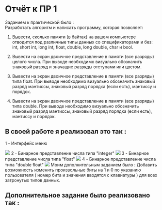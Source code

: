 # Отчёт к ПР 1  
Заданием к практической было :  
Разработать алгоритм и написать программу, которая позволяет:

1) Вывести, сколько памяти (в байтах) на вашем компьютере отводится под различные типы данных со спецификаторами и без: int, short int, long int, float, double, long double, char и bool.

2) Вывести на экран двоичное представление в памяти (все разряды) целого числа. При выводе необходимо визуально обозначить знаковый разряд и значащие разряды отступами или цветом.

3) Вывести на экран двоичное представление в памяти (все разряды) типа float. При выводе необходимо визуально обозначить знаковый разряд мантиссы, знаковый разряд порядка (если есть), мантиссу и порядок.

4) Вывести на экран двоичное представление в памяти (все разряды) типа double. При выводе необходимо визуально обозначить знаковый разряд мантиссы, знаковый разряд порядка (если есть), мантиссу и порядок.  
## В своей работе я реализовал это так :  
1 - Интерфейс меню
<html>
<img src="https://sun9-36.userapi.com/impg/RAqq1iRPQCyRd6uiBTmNDs2iwGcJWj2f1g-noA/3i5CwY9p-co.jpg?size=993x492&quality=96&proxy=1&sign=d492b25eaa7ce3335949ad4a3edc0b17&type=album">
</html>  
2 - Бинарное представление числа типа "integer"  
<html>
<img src="https://sun9-5.userapi.com/impg/Zb5xLwL_62A9RN3zJMFm8F8etiCW9FU6lul6Ug/j52evMNLod4.jpg?size=888x372&quality=96&proxy=1&sign=27f7abbd42b404dc79c360b8ba8173aa&type=album">
</html>  
3 - Бинарное представление числа типа "float"  
<html>
<img src="https://sun9-31.userapi.com/impg/4dpwDDDCa59erMotYLyo7rE-txq3JEbChBruSw/Q6KPmWuwhxU.jpg?size=969x470&quality=96&proxy=1&sign=209754747b6923681d1596c4bcbaec9a&type=album">
</html>  
4 - Бинарное представление числа типа "double float"  
<html>
<img src="https://sun9-75.userapi.com/impg/o6k6gnc8X7Nl0-aPAGa1qP7Zv6SdUcYJzLRhTw/RqK49BkZhUg.jpg?size=968x486&quality=96&proxy=1&sign=f7d83332be13b8868b89d9a8e450f871&type=album">
</html>  
Моим дополнительным заданием было :
Добавить возможность изменить произвольные биты на 1 и 0 по указанию пользователя ( номер бита и значения вводятся с клавиатуры ) для всех затронутых типов данных.

## Дополнительное задание было реализовано так :
